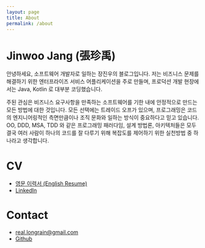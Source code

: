 ```yaml
---
layout: page
title: About
permalink: /about
---
```


# Jinwoo Jang (張珍禹)

안녕하세요, 소프트웨어 개발자로 일하는 장진우의 블로그입니다. 저는 비즈니스 문제를 해결하기 위한 엔터프라이즈 서비스 어플리케이션을 주로 만들며, 프로덕션 개발 현장에서는 Java, Kotlin 로 대부분 코딩했습니다.

주된 관심은 비즈니스 요구사항을 만족하는 소프트웨어를 기한 내에 안정적으로 만드는 모든 방법에 대한 것입니다. 모든 선택에는 트레이드 오프가 있으며, 프로그래밍은 코드의 엔지니어링적인 측면만큼이나 조직 문화와 일하는 방식이 중요하다고 믿고 있습니다. OO, DDD, MSA, TDD 와 같은 프로그래밍 패러다임, 설계 방법론, 아키텍처들은 모두 결국 여러 사람이 하나의 코드를 잘 다루기 위해 복잡도를 제어하기 위한 실천방법 중 하나라고 생각합니다.

# CV

* [영문 이력서 (English Resume)](/assets/files/Jinwoo%20Jang%20CV.pdf)
* [LinkedIn](https://www.linkedin.com/in/jinwoojang/)

# Contact

* [real.longrain@gmail.com](real.longrain@gmail.com)
* [Github](https://github.com/realrains)

